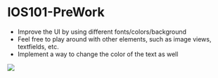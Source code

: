# IOS101-PreWork

- Improve the UI by using different fonts/colors/background
- Feel free to play around with other elements, such as image views, textfields, etc.
- Implement a way to change the color of the text as well

![](https://i.imgur.com/HXY1cEC.gif)

